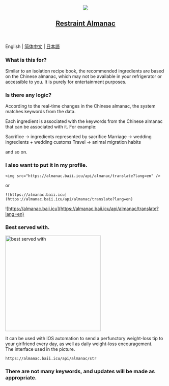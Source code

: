 <p align="center">
  <img src="https://almanac.baii.icu/api/almanac/translate?lang=en"/>
</p>

<h2 align="center">
  <a href="https://github.com/FuBaooo/restraint-almanac">
    Restraint Almanac
  </a>
</h2><br>

English | [简体中文](./README-zh-CN.md) | [日本語](./README-ja-JP.md)

### What is this for?
Similar to an isolation recipe book, the recommended ingredients are based on the Chinese almanac, which may not be available in your refrigerator or accessible to you. It is purely for entertainment purposes.

### Is there any logic?
According to the real-time changes in the Chinese almanac, the system matches keywords from the data.<br>

Each ingredient is associated with the keywords from the Chinese almanac that can be associated with it. For example:

Sacrifice -> ingredients represented by sacrifice
Marriage -> wedding ingredients + wedding customs
Travel -> animal migration habits

and so on.

### I also want to put it in my profile.

```
<img src="https://almanac.baii.icu/api/almanac/translate?lang=en" />
```

or

```
![https://almanac.baii.icu](https://almanac.baii.icu/api/almanac/translate?lang=en)
```

![https://almanac.baii.icu](https://almanac.baii.icu/api/almanac/translate?lang=en)

### Best served with.

<img src="https://almanac.baii.icu/1.jpg" alt="best served with" style="width: 300px"/>

It can be used with IOS automation to send a perfunctory weight-loss tip to your girlfriend every day, as well as daily weight-loss encouragement.
<br/>
The interface used in the picture.

```
https://almanac.baii.icu/api/almanac/str
```

### There are not many keywords, and updates will be made as appropriate.

